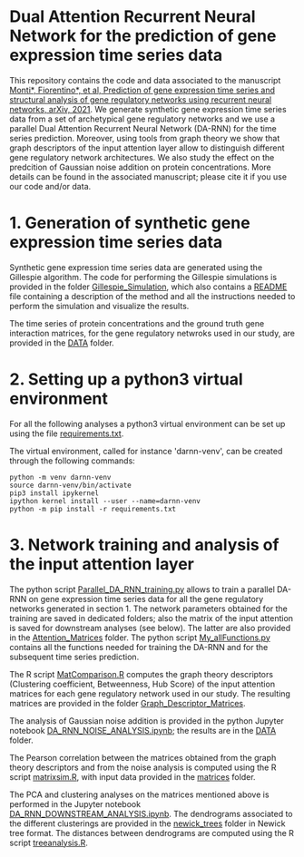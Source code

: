# Dual Attention Recurrent Neural Network for the prediction of gene expression time series data

This repository contains the code and data associated to the manuscript [Monti*, Fiorentino*, et al, Prediction of gene expression time series and structural analysis of gene regulatory networks using recurrent neural networks, arXiv, 2021](https://arxiv.org/abs/2109.05849). We generate synthetic gene expression time series data from a set of archetypical gene regulatory networks and we use a parallel Dual Attention Recurrent Neural Network (DA-RNN) for the time series prediction. Moreover, using tools from graph theory we show that graph descriptors of the input attention layer allow to distinguish different gene regulatory network architectures. We also study the effect on the predcition of Gaussian noise addition on protein concentrations. More details can be found in the associated manuscript; please cite it if you use our code and/or data.

# 1. Generation of synthetic gene expression time series data

Synthetic gene expression time series data are generated using the Gillespie algorithm. The code for performing the Gillespie simulations is provided in the folder [Gillespie_Simulation](/Gillespie_Simulation/), which also contains a [README](/Gillespie_Simulation/README.txt) file containing a description of the method and all the instructions needed to perform the simulation and visualize the results.

The time series of protein concentrations and the ground truth gene interaction matrices, for the gene regulatory netwroks used in our study, are provided in the [DATA](/DATA/) folder.

# 2. Setting up a python3 virtual environment

For all the following analyses a python3 virtual environment can be set up using the file [requirements.txt](/requirements.txt).

The virtual environment, called for instance 'darnn-venv', can be created through the following commands:

```
python -m venv darnn-venv
source darnn-venv/bin/activate
pip3 install ipykernel
ipython kernel install --user --name=darnn-venv
python -m pip install -r requirements.txt
```


# 3. Network training and analysis of the input attention layer

The python script [Parallel_DA_RNN_training.py](/Parallel_DA_RNN_training.py) allows to train a parallel DA-RNN on gene expression time series data for all the gene regulatory networks generated in section 1. The network parameters obtained for the training are saved in dedicated folders; also the matrix of the input attention is saved for downstream analyses (see below). The latter are also provided in the [Attention_Matrices](/DATA/Attention_Matrices) folder. The python script [My_allFunctions.py](/My_allFunctions.py) contains all the functions needed for training the DA-RNN and for the subsequent time series prediction.

The R script [MatComparison.R](/MatComparison.R) computes the graph theory descriptors (Clustering coefficient, Betweenness, Hub Score) of the input attention matrices for each gene regulatory network used in our study. The resulting matrices are provided in the folder [Graph_Descriptor_Matrices](/DATA/Graph_Descriptor_Matrices).

The analysis of Gaussian noise addition is provided in the python Jupyter notebook [DA_RNN_NOISE_ANALYSIS.ipynb](/DA_RNN_NOISE_ANALYSIS.ipynb); the results are in the [DATA](/DATA/) folder.

The Pearson correlation between the matrices obtained from the graph theory descriptors and from the noise analysis is computed using the R script [matrixsim.R](/matrixsim.R), with input data provided in the [matrices](/matrices/) folder.

The PCA and clustering analyses on the matrices mentioned above is performed in the Jupyter notebook [DA_RNN_DOWNSTREAM_ANALYSIS.ipynb](/DA_RNN_DOWNSTREAM_ANALYSIS.ipynb). The dendrograms associated to the different clusterings are provided in the [newick_trees](/newick_trees/) folder in Newick tree format. The distances between dendrograms are computed using the R script [treeanalysis.R](/treeanalysis.R).



